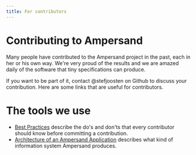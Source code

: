 ```yaml
---
title: For contributors
---
```


# Contributing to Ampersand
Many people have contributed to the Ampersand project in the past,
each in her or his own way.
We're very proud of the results and we are amazed daily of the software that tiny specifications can produce.

If you want to be part of it, contact @stefjoosten on Github to discuss your contribution.
Here are some links that are useful for contributors.

# The tools we use
* [Best Practices](../reference-material/the-language-ampersand/best-practices) describe the do's and don'ts that every contributor should know before committing a contribution.
* [Architecture of an Ampersand Application](../architecture-of-an-ampersand-application/README.md) describes what kind of information system Ampersand produces. 